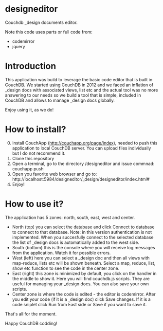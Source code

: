 designeditor
============

Couchdb _design documents editor.

Note this code uses parts or full code from: 
- codemirror
- jquery

Introduction
============

This application was build to leverage the basic code editor that is built in CouchDB.
We started using CouchDB in 2012 and we faced an inflation of _design docs with associated views, list etc 
and the actual tool was no more answering to our needs
so we build a tool that is simple, included in CouchDB and allows to manage _design docs globally.

Enjoy using it, as we do!


How to install?
===============

0. Install CouchApp (http://couchapp.org/page/index), needed to push this application to local CouchDB server. You can upload files individually but I do not recommend it.
1. Clone this repository
2. Open a terminal, go to the directory /designeditor and issue commnad: couchapp push
3. Open you favorite web browser and go to: http://localhost:5984/designeditor/_design/designeditor/index.html#
4. Enjoy!


How to use it?
==============

The application has 5 zones: north, south, east, west and center.

- North (top) you can select the database and click Connect to database to connect to that database. Note: in this version authentication is not implemented. When you succesfully connect to the selected database the list of _design docs is automatically added to the west side.
- South (bottom) this is the console where you will receive log messages from the application. Watch it for possible errors.
- West (left) here you can select a _design doc and then all views with map-reduce, lists etc will be shown beneath. Select a map, reduce, list, show etc function to see the code in the center zone.
- East (right) this zone is minimized by default, you click on the handler in the middle to show it. Here you will find couchdb.js scripts. They are useful for managing your _design docs. You can also save your own scripts.
- Center zone is where the code is edited - the editor is codemirror. After you edit your code (if it is a _design doc) click Save changes. If it is a code sniplet click Run from East side or Save if you want to save it.


That's all for the moment.

Happy CouchDB codding!



